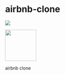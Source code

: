 # airbnb-clone

![](https://user-images.githubusercontent.com/66042550/142079298-976a4dd7-7abc-4fd0-a41a-559252e3ac55.png)

<img src="https://user-images.githubusercontent.com/66042550/142079298-976a4dd7-7abc-4fd0-a41a-559252e3ac55.png" width="100" height="100">


airbnb clone
